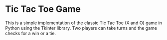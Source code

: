 # Tic Tac Toe Game
This is a simple implementation of the classic Tic Tac Toe (X and O) game in Python using the Tkinter library. Two players can take turns and the game checks for a win or a tie.

